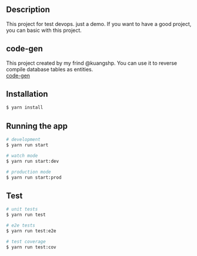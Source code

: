 

## Description

This project for test devops.
just a demo.
If you want to have a good project, you can basic with this project.

## code-gen
This project created by my frind @kuangshp.
You can use it to reverse compile database tables as entities.    
[code-gen](https://github.com/kuangshp/nest-code-generate)
## Installation

```bash
$ yarn install
```

## Running the app

```bash
# development
$ yarn run start

# watch mode
$ yarn run start:dev

# production mode
$ yarn run start:prod
```

## Test

```bash
# unit tests
$ yarn run test

# e2e tests
$ yarn run test:e2e

# test coverage
$ yarn run test:cov
```
